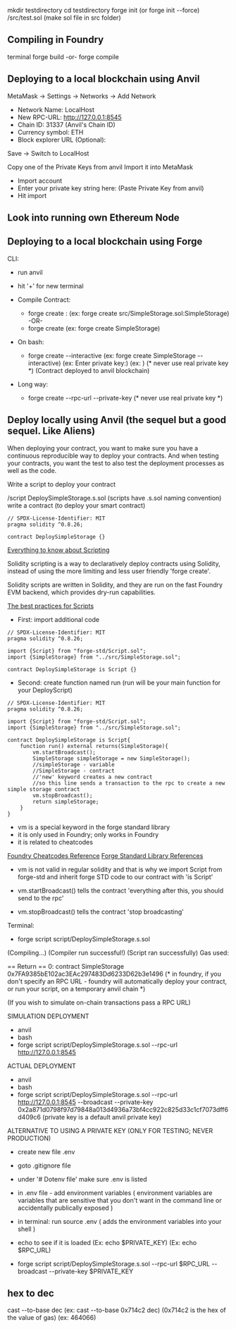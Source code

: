 mkdir testdirectory
cd testdirectory
forge init (or forge init --force)
/src/test.sol (make sol file in src folder)

## Compiling in Foundry

terminal
forge build -or- forge compile

## Deploying to a local blockchain using Anvil

MetaMask -> Settings -> Networks -> Add Network

* Network Name: LocalHost
* New RPC-URL: http://127.0.0.1:8545
* Chain ID: 31337 (Anvil's Chain ID)
* Currency symbol: ETH
* Block explorer URL (Optional): 

Save -> Switch to LocalHost

Copy one of the Private Keys from anvil
Import it into MetaMask

* Import account
* Enter your private key string here: 
  (Paste Private Key from anvil)
* Hit import

## Look into running own Ethereum Node ##

## Deploying to a local blockchain using Forge

CLI:

* run anvil
* hit '+' for new terminal

* Compile Contract: 
    * forge create <path>:<contractname>
    (ex: forge create src/SimpleStorage.sol:SimpleStorage)
            -OR-
    * forge create <contractname>
    (ex: forge create SimpleStorage)

* On bash:
    * forge create <contractname> --interactive
    (ex: forge create SimpleStorage --interactive)
    (ex: Enter private key:)
    (ex: <paste private key>)
    (* never use real private key *)
    (Contract deployed to anvil blockchain)

* Long way:
    * forge create <contractname> --rpc-url <rpc-url> --private-key <paste private key>
    (* never use real private key *)

## Deploy locally using Anvil (the sequel but a good sequel. Like Aliens)

When deploying your contract, you want to make sure you have a continuous reproducible way to deploy your contracts. And when testing your contracts, you want the test to also test the deployment processes as well as the code.

Write a script to deploy your contract

/script
DeploySimpleStorage.s.sol (scripts have .s.sol naming convention)
write a contract (to deploy your smart contract)

```solidity
// SPDX-License-Identifier: MIT
pragma solidity ^0.8.26;

contract DeploySimpleStorage {}
```

[Everything to know about Scripting](https://book.getfoundry.sh/tutorials/solidity-scripting)

Solidity scripting is a way to declaratively deploy contracts using Solidity, instead of using the more limiting and less user friendly 'forge create'.

Solidity scripts are written in Solidity, and they are run on the fast Foundry EVM backend, which provides dry-run capabilities.

[The best practices for Scripts](https://book.getfoundry.sh/tutorials/best-practices#scripts)

* First: import additional code

```solidity
// SPDX-License-Identifier: MIT
pragma solidity ^0.8.26;

import {Script} from "forge-std/Script.sol";
import {SimpleStorage} from "../src/SimpleStorage.sol";

contract DeploySimpleStorage is Script {}
```

* Second: create function named run
          (run will be your main function for your DeployScript)

```solidity
// SPDX-License-Identifier: MIT
pragma solidity ^0.8.26;

import {Script} from "forge-std/Script.sol";
import {SimpleStorage} from "../src/SimpleStorage.sol";

contract DeploySimpleStorage is Script{
    function run() external returns(SimpleStorage){
        vm.startBroadcast();
        SimpleStorage simpleStorage = new SimpleStorage();
        //simpleStorage - variable
        //SimpleStorage - contract
        //'new' keyword creates a new contract
        //so this line sends a transaction to the rpc to create a new simple storage contract
        vm.stopBroadcast();
        return simpleStorage;
    }
}
```

* vm is a special keyword in the forge standard library
* it is only used in Foundry; only works in Foundry
* it is related to cheatcodes

[Foundry Cheatcodes Reference](https://book.getfoundry.sh/cheatcodes/)
[Forge Standard Library References](https://book.getfoundry.sh/reference/forge-std/)

* vm is not valid in regular solidity and that is why we import Script from forge-std and inherit forge STD code to our contract with 'is Script'

* vm.startBroadcast() tells the contract 'everything after this, you should send to the rpc'
* vm.stopBroadcast() tells the contract 'stop broadcasting'

Terminal:

* forge script script/DeploySimpleStorage.s.sol

(Compiling...)
(Compiler run successful!)
(Script ran successfully)
Gas used: <gasused>

== Return ==
0: contract SimpleStorage 0x7FA9385bE102ac3EAc297483Dd6233D62b3e1496
(* in foundry, if you don't specify an RPC URL - foundry will automatically deploy your contract, or run your script, on a temporary anvil chain *)

(If you wish to simulate on-chain transactions pass a RPC URL)

SIMULATION DEPLOYMENT

* anvil
* bash
* forge script script/DeploySimpleStorage.s.sol --rpc-url http://127.0.0.1:8545 

ACTUAL DEPLOYMENT

* anvil
* bash
* forge script script/DeploySimpleStorage.s.sol --rpc-url http://127.0.0.1:8545 --broadcast --private-key 0x2a871d0798f97d79848a013d4936a73bf4cc922c825d33c1cf7073dff6d409c6
(private key is a default anvil private key)

ALTERNATIVE TO USING A PRIVATE KEY (ONLY FOR TESTING; NEVER PRODUCTION)

* create new file .env
* goto .gitignore file
* under '# Dotenv file' make sure .env is listed

* in .env file - add environment variables
( environment variables are variables that are sensitive that you don't want in the command line or accidentally publically exposed )
* in terminal: run source .env
( adds the environment variables into your shell )
* echo <environment variable> to see if it is loaded
(Ex: echo $PRIVATE_KEY)
(Ex: echo $RPC_URL)

* forge script script/DeploySimpleStorage.s.sol --rpc-url $RPC_URL --broadcast --private-key $PRIVATE_KEY



## hex to dec

cast --to-base <hex value> dec
(ex: cast --to-base 0x714c2 dec) (0x714c2 is the hex of the value of gas)
(ex: 464066)  
